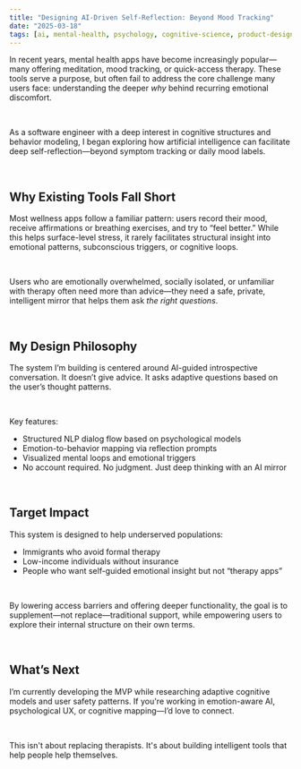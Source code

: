 ```yaml
---
title: "Designing AI-Driven Self-Reflection: Beyond Mood Tracking"
date: "2025-03-18"
tags: [ai, mental-health, psychology, cognitive-science, product-design, startup, daf2]
---
```


In recent years, mental health apps have become increasingly popular—many offering meditation, mood tracking, or quick-access therapy. These tools serve a purpose, but often fail to address the core challenge many users face: understanding the deeper *why* behind recurring emotional discomfort.  



<br>  


As a software engineer with a deep interest in cognitive structures and behavior modeling, I began exploring how artificial intelligence can facilitate deep self-reflection—beyond symptom tracking or daily mood labels.

<br>  

## Why Existing Tools Fall Short

Most wellness apps follow a familiar pattern: users record their mood, receive affirmations or breathing exercises, and try to “feel better.” While this helps surface-level stress, it rarely facilitates structural insight into emotional patterns, subconscious triggers, or cognitive loops.

<br>  

Users who are emotionally overwhelmed, socially isolated, or unfamiliar with therapy often need more than advice—they need a safe, private, intelligent mirror that helps them ask *the right questions*.

<br>  

## My Design Philosophy

The system I’m building is centered around AI-guided introspective conversation. It doesn’t give advice. It asks adaptive questions based on the user’s thought patterns.

<br>  

Key features:
- Structured NLP dialog flow based on psychological models  
- Emotion-to-behavior mapping via reflection prompts  
- Visualized mental loops and emotional triggers  
- No account required. No judgment. Just deep thinking with an AI mirror

<br>  

## Target Impact

This system is designed to help underserved populations:
- Immigrants who avoid formal therapy  
- Low-income individuals without insurance  
- People who want self-guided emotional insight but not “therapy apps”

<br>  

By lowering access barriers and offering deeper functionality, the goal is to supplement—not replace—traditional support, while empowering users to explore their internal structure on their own terms.

<br>  

## What’s Next

I’m currently developing the MVP while researching adaptive cognitive models and user safety patterns. If you're working in emotion-aware AI, psychological UX, or cognitive mapping—I’d love to connect.

<br>  

This isn't about replacing therapists. It's about building intelligent tools that help people help themselves.